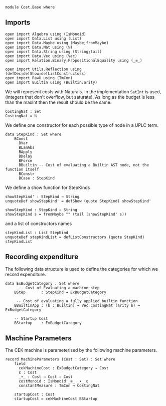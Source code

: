 
```
module Cost.Base where 

```

## Imports

```
open import Algebra using (IsMonoid)
open import Data.List using (List)
open import Data.Maybe using (Maybe;fromMaybe)
open import Data.Nat using (ℕ)
open import Data.String using (String;tail)
open import Data.Vec using (Vec)
open import Relation.Binary.PropositionalEquality using (_≡_)

open import Utils.Reflection using (defDec;defShow;defListConstructors)
open import RawU using (TmCon)
open import Builtin using (Builtin;arity)
```

We will represent costs with Naturals. In the implementation `SatInt` is used, (integers that don't overflow, but saturate). 
As long as the budget is less than the maxInt then the result should be the same.

```
CostingNat : Set 
CostingNat = ℕ
```

We define one constructor for each possible type of node in a UPLC term.

```
data StepKind : Set where 
    BConst 
      BVar
      BLamAbs
      BApply
      BDelay
      BForce
      BBuiltin -- Cost of evaluating a Builtin AST node, not the function itself
      BConstr 
      BCase : StepKind
```

We define a show function for StepKinds

```
showStepKind' : StepKind → String 
unquoteDef showStepKind' = defShow (quote StepKind) showStepKind' 

showStepKind : StepKind → String 
showStepKind s = fromMaybe "" (tail (showStepKind' s))   
```

and a list of constructors names

``` 
stepKindList : List StepKind
unquoteDef stepKindList = defListConstructors (quote StepKind) stepKindList 
``` 

## Recording expenditure

The following data structure is used to define the categories for which we
record expenditure.

```
data ExBudgetCategory : Set where
      -- Cost of Evaluating a machine step
    BStep       : StepKind → ExBudgetCategory

     -- Cost of evaluating a fully applied builtin function
    BBuiltinApp : (b : Builtin) → Vec CostingNat (arity b) → ExBudgetCategory  

    -- Startup Cost
    BStartup    : ExBudgetCategory
```

## Machine Parameters

The CEK machine is parameterised by the following machine parameters.

```
record MachineParameters (Cost : Set) : Set where
    field
      cekMachineCost : ExBudgetCategory → Cost
      ε : Cost
      _∙_ : Cost → Cost → Cost
      costMonoid : IsMonoid _≡_ _∙_ ε
      constantMeasure : TmCon → CostingNat

    startupCost : Cost 
    startupCost = cekMachineCost BStartup
  
``` 